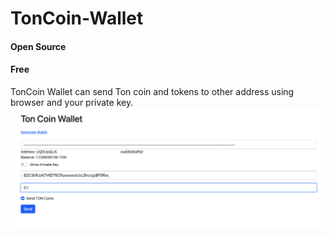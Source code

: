 # TonCoin-Wallet
#### Open Source
#### Free
TonCoin Wallet can send Ton coin and tokens to other address using browser and your private key.
<img src="screen.png">
